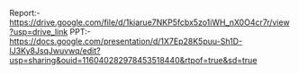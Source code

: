 Report:- https://drive.google.com/file/d/1kiarue7NKP5fcbx5zo1iWH_nX0O4cr7r/view?usp=drive_link
PPT:- https://docs.google.com/presentation/d/1X7Ep28K5puu-Sh1D-lJ3Ky8JsqJwuvwq/edit?usp=sharing&ouid=116040282978453518440&rtpof=true&sd=true
